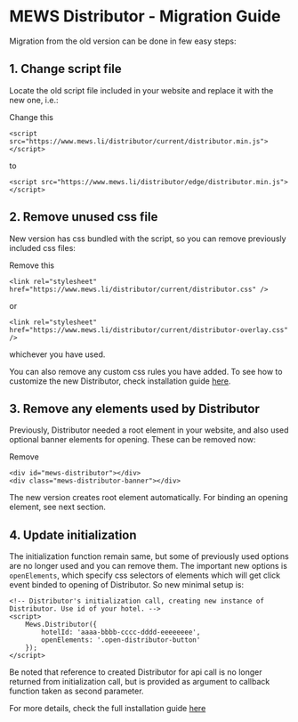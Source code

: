 # MEWS Distributor - Migration Guide

Migration from the old version can be done in few easy steps:

## 1. Change script file

Locate the old script file included in your website and replace it with the new one, i.e.:

Change this
```
<script src="https://www.mews.li/distributor/current/distributor.min.js"></script>
```

to
```
<script src="https://www.mews.li/distributor/edge/distributor.min.js"></script>
```

## 2. Remove unused css file

New version has css bundled with the script, so you can remove previously included css files:

Remove this
```
<link rel="stylesheet" href="https://www.mews.li/distributor/current/distributor.css" />
```
or
```
<link rel="stylesheet" href="https://www.mews.li/distributor/current/distributor-overlay.css" />
```
whichever you have used.

You can also remove any custom css rules you have added. To see how to customize the new Distributor, check installation guide [here](https://github.com/MewsSystems/public/blob/master/Distributor/Edge.md#customization).

## 3. Remove any elements used by Distributor

Previously, Distributor needed a root element in your website, and also used optional banner elements for opening. These can be removed now:

Remove
```
<div id="mews-distributor"></div>
<div class="mews-distributor-banner"></div>
```

The new version creates root element automatically. For binding an opening element, see next section.

## 4. Update initialization

The initialization function remain same, but some of previously used options are no longer used and you can remove them. The important new options is `openElements`, which specify css selectors of elements which will get click event binded to opening of Distributor. So new minimal setup is:

```
<!-- Distributor's initialization call, creating new instance of Distributor. Use id of your hotel. -->
<script>
    Mews.Distributor({
        hotelId: 'aaaa-bbbb-cccc-dddd-eeeeeeee',
        openElements: '.open-distributor-button'
    });
</script>
```

Be noted that reference to created Distributor for api call is no longer returned from initialization call, but is provided as argument to callback function taken as second parameter. 

For more details, check the full installation guide [here](https://github.com/MewsSystems/public/blob/master/Distributor/Edge.md)

